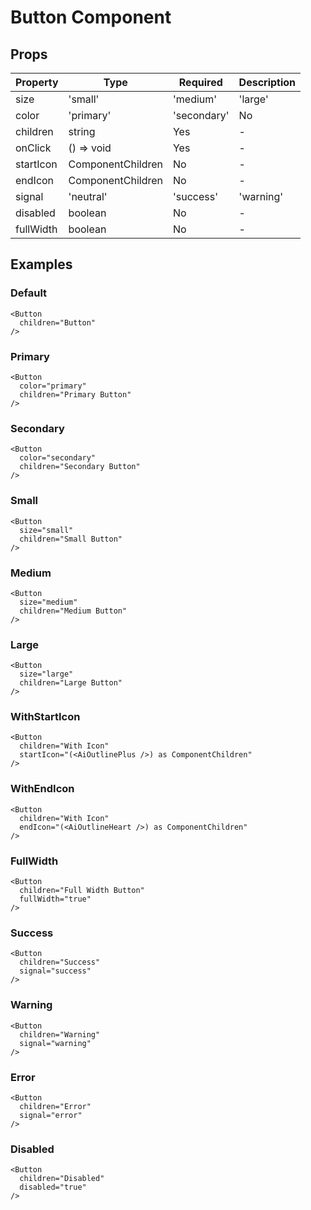 # Button Component

## Props

| Property | Type | Required | Description |
|----------|------|----------|-------------|
| size | 'small' | 'medium' | 'large' | No | - |
| color | 'primary' | 'secondary' | No | - |
| children | string | Yes | - |
| onClick | () => void | Yes | - |
| startIcon | ComponentChildren | No | - |
| endIcon | ComponentChildren | No | - |
| signal | 'neutral' | 'success' | 'warning' | 'error' | No | - |
| disabled | boolean | No | - |
| fullWidth | boolean | No | - |

## Examples

### Default

```tsx
<Button
  children="Button"
/>
```

### Primary

```tsx
<Button
  color="primary"
  children="Primary Button"
/>
```

### Secondary

```tsx
<Button
  color="secondary"
  children="Secondary Button"
/>
```

### Small

```tsx
<Button
  size="small"
  children="Small Button"
/>
```

### Medium

```tsx
<Button
  size="medium"
  children="Medium Button"
/>
```

### Large

```tsx
<Button
  size="large"
  children="Large Button"
/>
```

### WithStartIcon

```tsx
<Button
  children="With Icon"
  startIcon="(<AiOutlinePlus />) as ComponentChildren"
/>
```

### WithEndIcon

```tsx
<Button
  children="With Icon"
  endIcon="(<AiOutlineHeart />) as ComponentChildren"
/>
```

### FullWidth

```tsx
<Button
  children="Full Width Button"
  fullWidth="true"
/>
```

### Success

```tsx
<Button
  children="Success"
  signal="success"
/>
```

### Warning

```tsx
<Button
  children="Warning"
  signal="warning"
/>
```

### Error

```tsx
<Button
  children="Error"
  signal="error"
/>
```

### Disabled

```tsx
<Button
  children="Disabled"
  disabled="true"
/>
```

